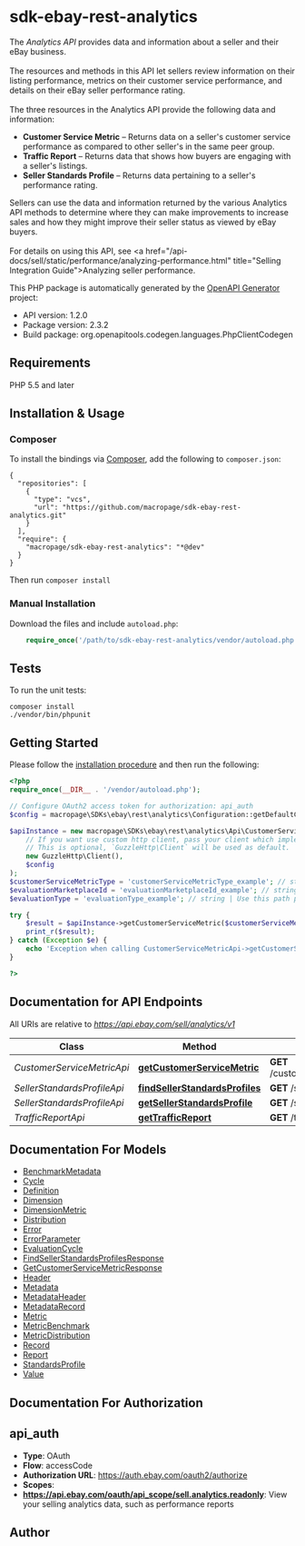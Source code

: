 # sdk-ebay-rest-analytics
The <i>Analytics API</i> provides data and information about a seller and their eBay business.  <br><br>The resources and methods in this API let sellers review information on their listing performance, metrics on their customer service performance, and details on their eBay seller performance rating.  <br><br>The three resources in the Analytics API provide the following data and information: <ul><li><b>Customer Service Metric</b> &ndash; Returns data on a seller's customer service performance as compared to other seller's in the same peer group.</li> <li><b>Traffic Report</b> &ndash; Returns data that shows how buyers are engaging with a seller's listings.</li> <li><b>Seller Standards Profile</b> &ndash; Returns data pertaining to a seller's performance rating.</li></ul> Sellers can use the data and information returned by the various Analytics API methods to determine where they can make improvements to increase sales and how they might improve their seller status as viewed by eBay buyers.  <br><br>For details on using this API, see <a href=\"/api-docs/sell/static/performance/analyzing-performance.html\" title=\"Selling Integration Guide\">Analyzing seller performance</a>.

This PHP package is automatically generated by the [OpenAPI Generator](https://openapi-generator.tech) project:


- API version: 1.2.0
- Package version: 2.3.2
- Build package: org.openapitools.codegen.languages.PhpClientCodegen

## Requirements

PHP 5.5 and later

## Installation & Usage
### Composer

To install the bindings via [Composer](http://getcomposer.org/), add the following to `composer.json`:

```
{
  "repositories": [
    {
      "type": "vcs",
      "url": "https://github.com/macropage/sdk-ebay-rest-analytics.git"
    }
  ],
  "require": {
    "macropage/sdk-ebay-rest-analytics": "*@dev"
  }
}
```

Then run `composer install`

### Manual Installation

Download the files and include `autoload.php`:

```php
    require_once('/path/to/sdk-ebay-rest-analytics/vendor/autoload.php');
```

## Tests

To run the unit tests:

```
composer install
./vendor/bin/phpunit
```

## Getting Started

Please follow the [installation procedure](#installation--usage) and then run the following:

```php
<?php
require_once(__DIR__ . '/vendor/autoload.php');

// Configure OAuth2 access token for authorization: api_auth
$config = macropage\SDKs\ebay\rest\analytics\Configuration::getDefaultConfiguration()->setAccessToken('YOUR_ACCESS_TOKEN');

$apiInstance = new macropage\SDKs\ebay\rest\analytics\Api\CustomerServiceMetricApi(
    // If you want use custom http client, pass your client which implements `GuzzleHttp\ClientInterface`.
    // This is optional, `GuzzleHttp\Client` will be used as default.
    new GuzzleHttp\Client(),
    $config
);
$customerServiceMetricType = 'customerServiceMetricType_example'; // string | Use this path parameter to specify the type of customer service metrics and benchmark data you want returned for the seller. Supported types are: ITEM_NOT_AS_DESCRIBED ITEM_NOT_RECEIVED
$evaluationMarketplaceId = 'evaluationMarketplaceId_example'; // string | Use this query parameter to specify the Marketplace ID to evaluate for the customer service metrics and benchmark data. For the list of supported marketplaces, see Analytics API requirements and restrictions. For implementation help, refer to eBay API documentation at https://developer.ebay.com/devzone/rest/api-ref/analytics/types/MarketplaceIdEnum.html
$evaluationType = 'evaluationType_example'; // string | Use this path parameter to specify the type of the seller evaluation you want returned, either: CURRENT &ndash; A monthly evaluation that occurs on the 20th of every month. PROJECTED &ndash; A daily evaluation that provides a projection of how the seller is currently performing with regards to the upcoming evaluation period.

try {
    $result = $apiInstance->getCustomerServiceMetric($customerServiceMetricType, $evaluationMarketplaceId, $evaluationType);
    print_r($result);
} catch (Exception $e) {
    echo 'Exception when calling CustomerServiceMetricApi->getCustomerServiceMetric: ', $e->getMessage(), PHP_EOL;
}

?>
```

## Documentation for API Endpoints

All URIs are relative to *https://api.ebay.com/sell/analytics/v1*

Class | Method | HTTP request | Description
------------ | ------------- | ------------- | -------------
*CustomerServiceMetricApi* | [**getCustomerServiceMetric**](docs/Api/CustomerServiceMetricApi.md#getcustomerservicemetric) | **GET** /customer_service_metric/{customer_service_metric_type}/{evaluation_type} | 
*SellerStandardsProfileApi* | [**findSellerStandardsProfiles**](docs/Api/SellerStandardsProfileApi.md#findsellerstandardsprofiles) | **GET** /seller_standards_profile | 
*SellerStandardsProfileApi* | [**getSellerStandardsProfile**](docs/Api/SellerStandardsProfileApi.md#getsellerstandardsprofile) | **GET** /seller_standards_profile/{program}/{cycle} | 
*TrafficReportApi* | [**getTrafficReport**](docs/Api/TrafficReportApi.md#gettrafficreport) | **GET** /traffic_report | 


## Documentation For Models

 - [BenchmarkMetadata](docs/Model/BenchmarkMetadata.md)
 - [Cycle](docs/Model/Cycle.md)
 - [Definition](docs/Model/Definition.md)
 - [Dimension](docs/Model/Dimension.md)
 - [DimensionMetric](docs/Model/DimensionMetric.md)
 - [Distribution](docs/Model/Distribution.md)
 - [Error](docs/Model/Error.md)
 - [ErrorParameter](docs/Model/ErrorParameter.md)
 - [EvaluationCycle](docs/Model/EvaluationCycle.md)
 - [FindSellerStandardsProfilesResponse](docs/Model/FindSellerStandardsProfilesResponse.md)
 - [GetCustomerServiceMetricResponse](docs/Model/GetCustomerServiceMetricResponse.md)
 - [Header](docs/Model/Header.md)
 - [Metadata](docs/Model/Metadata.md)
 - [MetadataHeader](docs/Model/MetadataHeader.md)
 - [MetadataRecord](docs/Model/MetadataRecord.md)
 - [Metric](docs/Model/Metric.md)
 - [MetricBenchmark](docs/Model/MetricBenchmark.md)
 - [MetricDistribution](docs/Model/MetricDistribution.md)
 - [Record](docs/Model/Record.md)
 - [Report](docs/Model/Report.md)
 - [StandardsProfile](docs/Model/StandardsProfile.md)
 - [Value](docs/Model/Value.md)


## Documentation For Authorization


## api_auth

- **Type**: OAuth
- **Flow**: accessCode
- **Authorization URL**: https://auth.ebay.com/oauth2/authorize
- **Scopes**: 
 - **https://api.ebay.com/oauth/api_scope/sell.analytics.readonly**: View your selling analytics data, such as performance reports


## Author





